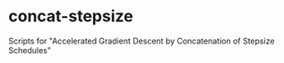 # concat-stepsize
Scripts for "Accelerated Gradient Descent by Concatenation of Stepsize Schedules"
